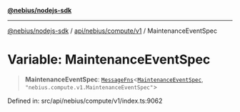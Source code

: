 [**@nebius/nodejs-sdk**](../../../../../README.md)

***

[@nebius/nodejs-sdk](../../../../../README.md) / [api/nebius/compute/v1](../README.md) / MaintenanceEventSpec

# Variable: MaintenanceEventSpec

> **MaintenanceEventSpec**: [`MessageFns`](../../../../../runtime/protos/core/interfaces/MessageFns.md)\<[`MaintenanceEventSpec`](../interfaces/MaintenanceEventSpec.md), `"nebius.compute.v1.MaintenanceEventSpec"`\>

Defined in: src/api/nebius/compute/v1/index.ts:9062
